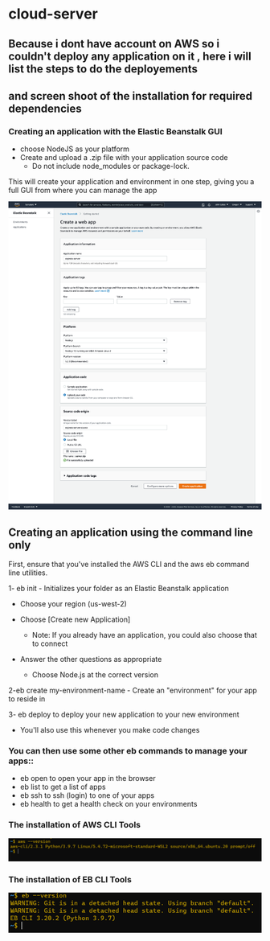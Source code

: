 # cloud-server

## Because i dont have account on AWS so i couldn't deploy any application on it , here i will list the steps to do the deployements 
## and screen shoot of the installation for required dependencies 

### Creating an application with the Elastic Beanstalk GUI

- choose NodeJS as your platform
- Create and upload a .zip file with your application source code
  - Do not include node_modules or package-lock.
  
This will create your application and environment in one step, giving you a full GUI from where you can manage the app

![GUI](./eb-gui.png)


## Creating an application using the command line only
First, ensure that you've installed the AWS CLI and the aws eb command line utilities.

1- eb init - Initializes your folder as an Elastic Beanstalk application

  -  Choose your region (us-west-2)

  -  Choose [Create new Application]

      - Note: If you already have an application, you could also choose that to connect
 - Answer the other questions as appropriate
     - Choose Node.js at the correct version

2-eb create my-environment-name - Create an "environment" for your app to reside in

3- eb deploy to deploy your new application to your new environment
 - You'll also use this whenever you make code changes
 

 ### You can then use some other eb commands to manage your apps::


- eb open to open your app in the browser
- eb list to get a list of apps
- eb ssh to ssh (login) to one of your apps
- eb health to get a health check on your environments

### The installation of AWS CLI Tools

![AWS](./aws.PNG)

### The installation of EB CLI Tools

![EB](./eb.PNG)
